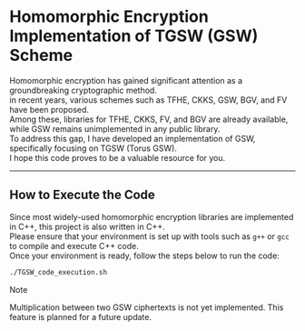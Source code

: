 # Homomorphic Encryption Implementation of TGSW (GSW) Scheme

Homomorphic encryption has gained significant attention as a groundbreaking cryptographic method.  
in recent years, various schemes such as TFHE, CKKS, GSW, BGV, and FV have been proposed.  
Among these, libraries for TFHE, CKKS, FV, and BGV are already available, while GSW remains unimplemented in any public library.  
To address this gap, I have developed an implementation of GSW, specifically focusing on TGSW (Torus GSW).  
I hope this code proves to be a valuable resource for you.

---

## How to Execute the Code

Since most widely-used homomorphic encryption libraries are implemented in C++, this project is also written in C++.  
Please ensure that your environment is set up with tools such as `g++` or `gcc` to compile and execute C++ code.  
Once your environment is ready, follow the steps below to run the code:

```bash
./TGSW_code_execution.sh
```

> [!NOTE]
> Multiplication between two GSW ciphertexts is not yet implemented.
This feature is planned for a future update.

